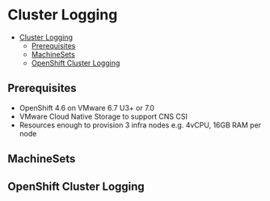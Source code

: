 # Cluster Logging

<!-- TOC -->

- [Cluster Logging](#cluster-logging)
  - [Prerequisites](#prerequisites)
  - [MachineSets](#machinesets)
  - [OpenShift Cluster Logging](#openshift-cluster-logging)

<!-- /TOC -->

## Prerequisites
- OpenShift 4.6 on VMware 6.7 U3+ or 7.0
- VMware Cloud Native Storage to support CNS CSI
- Resources enough to provision 3 infra nodes e.g. 4vCPU, 16GB RAM per node

## MachineSets

## OpenShift Cluster Logging
